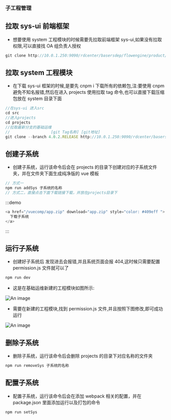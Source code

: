 ### 子工程管理

## 拉取 sys-ui 前端框架

- 想要使用 system 工程模块的时候需要先拉取前端框架 sys-ui,如果没有拉取权限,可以直接找 OA 组负责人授权

```js
git clone http://10.0.1.250:9090/rdcenter/basersdep/flowengine/product/basemng/newversion/source/sys-ui.git
```

## 拉取 system 工程模块

- 在下载 sys-ui 框架的时候,是要先 cnpm i 下载所有的依赖包,注:要使用 cnpm 避免不知名报错,然后在进入 projects 使用拉取 tag 命令,也可以直接下载压缩包放在 system 目录下面

```js
//在sys-ui 进入src
cd src
//进入projects
cd projects
//拉取最新分支的基础运维
//                  [git Tag名称] [git地址]
git clone --branch 4.0.2.RELEASE http://10.0.1.250:9090/rdcenter/basersdep/flowengine/product/basemng/newversion/source/system.git
```

## 创建子系统

- 创建子系统，运行该命令后会在 projects 的目录下创建对应的子系统文件夹，并在文件夹下面生成纯净版的 vue 模板

```js
// 方式一
npm run addSys 子系统的名称
// 方式二，直接点击下面下载链接下载，并放在projects目录下
```

:::demo

```js
<a href="/vuecomp/app.zip" download="app.zip" style="color: #409eff ">
  下载子系统
</a>
```

:::

## 运行子系统

- 创建好子系统后 发现进去会报错,并且系统页面会报 404,这时候只需要配置 permission.js 文件就可以了

```js
npm run dev
```

- 这是在基础运维新建的工程模块如图所示:

![An image](/vuecomp/guideImg/add-system1.png)

- 需要在新建的工程模块,找到 permission.js 文件,并且按照下图修改,即可成功运行

![An image](/vuecomp/guideImg/add-system3.jpg)

## 删除子系统

- 删除子系统，运行该命令后会删除 projects 的目录下对应名称的文件夹

```js
npm run removeSys 子系统的名称
```

## 配置子系统

- 配置子系统，运行该命令后会在添加 webpack 相关的配置，并在 package.json 里面添加运行以及打包的命令

```js
npm run setSys
```
